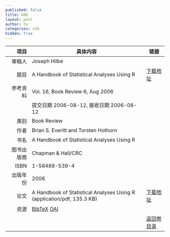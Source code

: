 ```yaml
---
published: false
title: b06
layout: post
author: Yu
categories: v16
hidden: true
---
```


| 项目 | 具体内容 | 链接 |
|---:|---|---|
| 审稿人 | Joseph Hilbe| |
| 题目 |A Handbook of Statistical Analyses Using R | [下载地址](http://www.jstatsoft.org/v16/b06/paper) |
| 参考资料 |Vol. 16, Book Review 6, Aug 2006 | |
| | 提交日期 2006-08-12, 接收日期 2006-08-12| | 
| 类别 | Book Review| |
| 作者 | Brian S. Everitt and Torsten Hothorn| |
| 书名| A Handbook of Statistical Analyses Using R| |
| 图书出版商 | Chapman & Hall/CRC| |
| ISBN | 1-58488-539-4| |
| 出版年份 | 2006| |
| 论文 | A Handbook of Statistical Analyses Using R  (application/pdf, 135.3 KB)| [下载地址](http://www.jstatsoft.org/v16/b06/paper) |
| 资源 | [BibTeX](http://www.jstatsoft.org/v16/b06/bibtex) [OAI](http://www.jstatsoft.org/oai?verb=GetRecord&identifier=oai.jstatsoft/v16/b06&prefix=oai_dc)| |
| |  | [返回卷目录]({{site.baseurl}}/volume/v16.html) |